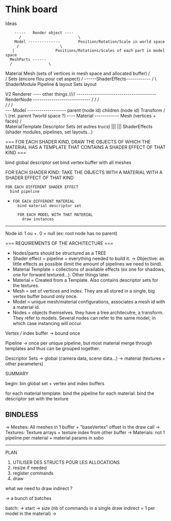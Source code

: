 # Think board

Ideas

        -----   Render object ----
	      /                         \
	    Model --------------        Position/Rotation/Scale in world space
	     /                  \
       |                  Positions/Rotations/Scales of each part in model space
      MeshParts ------
      /                \
   Material             Mesh (sets of vertices in mesh space and allocated buffer)
   /       \
  /        Sets (encore flou pour cet aspect)
 /
 ------ShaderEffects------------
   /            \               \
ShaderModule  Pipeline & layout  Sets layout



V2                                                                  Renderer ---- other things
                                                                ////
                      --------------------------------------- RenderNode ----------------------------
                    /                                    /                     /                     \
                   /                                    /                     /                       \
                 --- Model -------------------           parent (node id)     children (node id)       Transform
                 /                             \                                                 (rel. parent ?world space ?)
                ---- Material ------------      Mesh (vertices + faces)
               /                          \
      MaterialTemplate                    Descriptor Sets (et autres trucs)
      |||
      |||
   ShaderEffects
 (shader modules,
 pipelines,
 set layouts...)

=== FOR EACH SHADER KIND, DRAW THE OBJECTS OF WHICH THE MATERIAL HAS A TEMPLATE THAT CONTAINS A SHADER EFFECT OF THAT KIND ===


bind global descriptor set
bind vertex buffer with all meshes

FOR EACH SHADER KIND:
    TAKE THE OBJECTS WITH A MATERIAL WITH A SHADER EFFECT OF THAT KIND

    FOR EACH DIFFERENT SHADER EFFECT
      bind pipeline
-
      FOR EACH DIFFERENT MATERIAL
        bind material descriptor set

        FOR EACH MODEL WITH THAT MATERIAL
          draw instances




***

Node id: 1 ou +. 0 = null (ex: root node has no parent)


=== REQUIREMENTS OF THE ARCHITECTURE ===

- Nodes/parts should be structured as a TREE
- Shader effect = pipeline + everything needed to build it.
    -> Objective: as little effects as possible (limit the amount of pipelines we need to bind).
- Material Template = collections of available effects (ex one for shadows, one for forward textured...). Other things later.
- Material = Created from a Template. Also contains descriptor sets for the textures.
- Mesh = set of vertices and index. They are all stored in a single, big vertex buffer bound only once.
- Model = unique mesh/material configurations, associates a mesh id with a material id.
- Nodes = objects themselves. they have a tree architecutre, a transform. They refer to models. Several nodes can refer to the same model, in which case instancing will occur.


Vertex / index buffer -> bound once

Pipeline -> once per unique pipeline, but most material merge through templates and thus can be grouped together.

Descriptor Sets
  -> global (camera data, scene data...)
  -> material (textures + other parameters)


SUMMARY

begin: bin global set + vertex and index buffers

for each material template:
  bind the pipeline
  for each material:
    bind the descriptor set with the texture



BINDLESS
--------

-> Meshes: All meshes in 1 buffer + "baseVertex" offset in the draw call
-> Textures: Texture arrays + texture index from other buffer
-> Materials: not 1 pipeline per material + material params in ssbo





-------------------------
PLAN

1. UTILISER DES STRUCTS POUR LES ALLOCATIONS
2. resize if needed
3. register commands
4. draw



what we need to draw indirect ?

-> a bunch of batches

batch:
  -> start
  -> size (nb of commands in a single draw indirect = 1 per model in the material)
  -> 